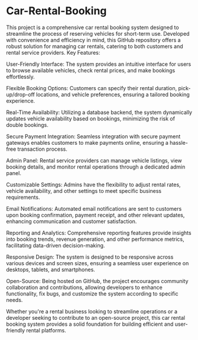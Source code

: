 # Car-Rental-Booking
This project is a comprehensive car rental booking system designed to streamline the process of reserving vehicles for short-term use. Developed with convenience and efficiency in mind, this GitHub repository offers a robust solution for managing car rentals, catering to both customers and rental service providers.
Key Features:

User-Friendly Interface: The system provides an intuitive interface for users to browse available vehicles, check rental prices, and make bookings effortlessly.

Flexible Booking Options: Customers can specify their rental duration, pick-up/drop-off locations, and vehicle preferences, ensuring a tailored booking experience.

Real-Time Availability: Utilizing a database backend, the system dynamically updates vehicle availability based on bookings, minimizing the risk of double bookings.

Secure Payment Integration: Seamless integration with secure payment gateways enables customers to make payments online, ensuring a hassle-free transaction process.

Admin Panel: Rental service providers can manage vehicle listings, view booking details, and monitor rental operations through a dedicated admin panel.

Customizable Settings: Admins have the flexibility to adjust rental rates, vehicle availability, and other settings to meet specific business requirements.

Email Notifications: Automated email notifications are sent to customers upon booking confirmation, payment receipt, and other relevant updates, enhancing communication and customer satisfaction.

Reporting and Analytics: Comprehensive reporting features provide insights into booking trends, revenue generation, and other performance metrics, facilitating data-driven decision-making.

Responsive Design: The system is designed to be responsive across various devices and screen sizes, ensuring a seamless user experience on desktops, tablets, and smartphones.

Open-Source: Being hosted on GitHub, the project encourages community collaboration and contributions, allowing developers to enhance functionality, fix bugs, and customize the system according to specific needs.

Whether you're a rental business looking to streamline operations or a developer seeking to contribute to an open-source project, this car rental booking system provides a solid foundation for building efficient and user-friendly rental platforms.
